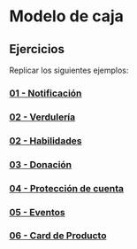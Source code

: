 # Modelo de caja

## Ejercicios

Replicar los siguientes ejemplos:

### [01 - Notificación](https://uidesigndaily.com/posts/sketch-notification-widget-day-855)

### [02 - Verdulería](https://fm08n.csb.app/)

### [02 - Habilidades](https://uidesigndaily.com/posts/sketch-skills-list-card-day-929)

### [03 - Donación](https://uidesigndaily.com/posts/sketch-donate-widget-day-1038)

### [04 - Protección de cuenta](https://uidesigndaily.com/posts/sketch-protect-account-widget-day-975)

### [05 - Eventos](https://hj47o.csb.app/)

### [06 - Card de Producto](https://tjq7t.csb.app/)
